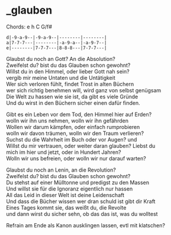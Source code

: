 # _glauben

Chords: e h C G/f#

```
d|-9-a-9--|-9-a-9--|--------|--------|
a|7-7-7---|--------|-a-9-a--|-a-9-7--|
e|--------|7-7-7---|8-8-8---|7-7-7---|
```

Glaubst du noch an Gott? An die Absolution?  
Zweifelst du? bist du das Glauben schon gewohnt?  
Willst du in den Himmel, oder lieber Gott nah sein?  
vergib mir meine Untaten und die Untätigkeit  
Wer sich verloren fühlt, findet Trost in alten Büchern  
wer sich richtig benehmen will, wird ganz von selbst genügsam  
Die Welt zu hassen wie sie ist, da gibt es viele Gründe  
Und du wirst in den Büchern sicher einen dafür finden.


Gibt es ein Leben vor dem Tod, den Himmel hier auf Erden?  
wolln wir ihn uns nehmen, wolln wir ihn gefährden  
Wollen wir darum kämpfen, oder einfach rumprobieren  
wolln wir davon träumen, wolln wir den Traum verlieren?  
Suchst du die Wahrheit im Buch oder vor Augen? und  
Willst du mir vertrauen, oder weiter daran glauben? Liebst du  
mich im hier und jetzt, oder in Hundert Jahren?  
Wolln wir uns befreien, oder wolln wir nur darauf warten?


Glaubst du noch an Lenin, an die Revolution?  
Zweifelst du? bist du das Glauben schon gewohnt?  
Du stehst auf einer Mülltonne und predigst zu den Massen  
Und willst sie für die Ignoranz eigentlich nur hassen  
All das Leid in dieser Welt ist deine Leidenschaft  
Und dass die Bücher wissen wer dran schuld ist gibt dir Kraft  
Eines Tages kommt sie, das weißt du, die Revolte  
und dann wirst du sicher sehn, ob das das ist, was du wolltest


Refrain am Ende als Kanon ausklingen lassen, evtl mit klatschen?
